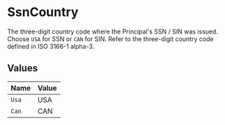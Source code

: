 # SsnCountry

The three-digit country code where the Principal's SSN / SIN was issued. Choose `USA` for SSN or `CAN` for SIN. Refer to the three-digit country code defined in ISO 3166-1 alpha-3.


## Values

| Name  | Value |
| ----- | ----- |
| `Usa` | USA   |
| `Can` | CAN   |